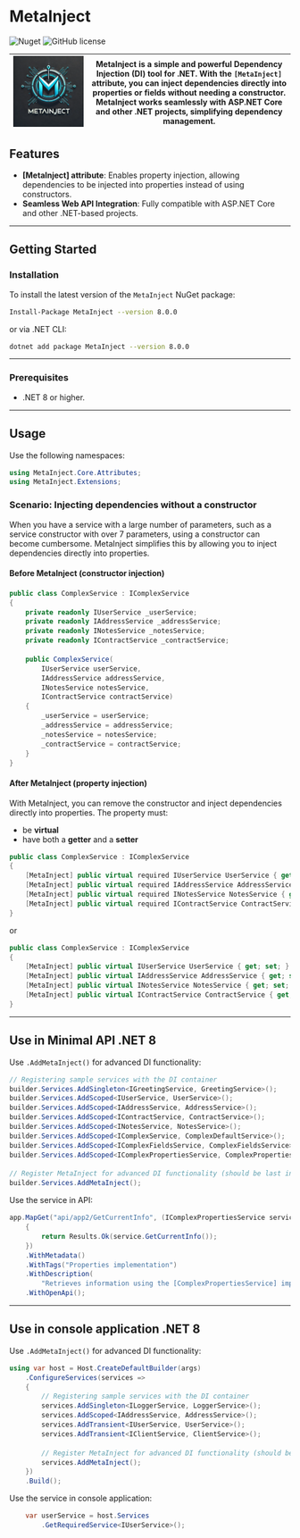 # MetaInject

![Nuget](https://img.shields.io/nuget/v/MetaInject?label=MetaInject)
![GitHub license](https://img.shields.io/github/license/HawkN113/MetaInject)

| ![MetaInject](docs/img/MetaInject.png) | MetaInject is a simple and powerful Dependency Injection (DI) tool for .NET. With the `[MetaInject]` attribute, you can inject dependencies directly into properties or fields without needing a constructor. MetaInject works seamlessly with ASP.NET Core and other .NET projects, simplifying dependency management.  |
|----------------------------------------|--------------------------------------------------------------------------------------------------------------------------------------------------------------------------------------------------------------------------------------------------------------------------------------------------------------------------|

## Features

- **[MetaInject] attribute**: Enables property injection, allowing dependencies to be injected into properties instead of using constructors.
- **Seamless Web API Integration**: Fully compatible with ASP.NET Core and other .NET-based projects.

---

## Getting Started

### Installation

To install the latest version of the `MetaInject` NuGet package:

```bash
Install-Package MetaInject --version 8.0.0
```

or via .NET CLI:

```bash
dotnet add package MetaInject --version 8.0.0
```

---

### Prerequisites

- .NET 8 or higher.

---

## Usage

Use the following namespaces:

```csharp
using MetaInject.Core.Attributes;
using MetaInject.Extensions;
```

### Scenario: Injecting dependencies without a constructor

When you have a service with a large number of parameters, such as a service constructor with over 7 parameters, using a constructor can become cumbersome. MetaInject simplifies this by allowing you to inject dependencies directly into properties.

#### Before MetaInject (constructor injection)

```csharp
public class ComplexService : IComplexService
{
    private readonly IUserService _userService;
    private readonly IAddressService _addressService;
    private readonly INotesService _notesService;
    private readonly IContractService _contractService;

    public ComplexService(
        IUserService userService,
        IAddressService addressService,
        INotesService notesService,
        IContractService contractService)
    {
        _userService = userService;
        _addressService = addressService;
        _notesService = notesService;
        _contractService = contractService;
    }
}
```

#### After MetaInject (property injection)

With MetaInject, you can remove the constructor and inject dependencies directly into properties. The property must:
- be **virtual**
- have both a **getter** and a **setter**

```csharp
public class ComplexService : IComplexService
{
    [MetaInject] public virtual required IUserService UserService { get; init; }
    [MetaInject] public virtual required IAddressService AddressService { get; init; }
    [MetaInject] public virtual required INotesService NotesService { get; init; }
    [MetaInject] public virtual required IContractService ContractService { get; init; }
}
```
or 

```csharp
public class ComplexService : IComplexService
{
    [MetaInject] public virtual IUserService UserService { get; set; }
    [MetaInject] public virtual IAddressService AddressService { get; set; }
    [MetaInject] public virtual INotesService NotesService { get; set; }
    [MetaInject] public virtual IContractService ContractService { get; set; }
}
```
---

## Use in Minimal API .NET 8

Use `.AddMetaInject()` for advanced DI functionality:

```csharp
// Registering sample services with the DI container
builder.Services.AddSingleton<IGreetingService, GreetingService>();
builder.Services.AddScoped<IUserService, UserService>();
builder.Services.AddScoped<IAddressService, AddressService>();
builder.Services.AddScoped<IContractService, ContractService>();
builder.Services.AddScoped<INotesService, NotesService>();
builder.Services.AddScoped<IComplexService, ComplexDefaultService>();
builder.Services.AddScoped<IComplexFieldsService, ComplexFieldsService>();
builder.Services.AddScoped<IComplexPropertiesService, ComplexPropertiesService>();

// Register MetaInject for advanced DI functionality (should be last in the order)
builder.Services.AddMetaInject();
```
Use the service in API:

```csharp
app.MapGet("api/app2/GetCurrentInfo", (IComplexPropertiesService service) =>
    {
        return Results.Ok(service.GetCurrentInfo());
    })
    .WithMetadata()
    .WithTags("Properties implementation")
    .WithDescription(
        "Retrieves information using the [ComplexPropertiesService] implementation. The service uses 'virtual' properties injected with the [MetaInject] attribute.")
    .WithOpenApi();
```

---

## Use in console application .NET 8

Use `.AddMetaInject()` for advanced DI functionality:

```csharp
using var host = Host.CreateDefaultBuilder(args)
    .ConfigureServices(services =>
    {
        // Registering sample services with the DI container
        services.AddSingleton<ILoggerService, LoggerService>();
        services.AddScoped<IAddressService, AddressService>();
        services.AddTransient<IUserService, UserService>();
        services.AddTransient<IClientService, ClientService>();
        
        // Register MetaInject for advanced DI functionality (should be last in the order)
        services.AddMetaInject();
    })
    .Build();
```

Use the service in console application:

```csharp
    var userService = host.Services
        .GetRequiredService<IUserService>();
```
